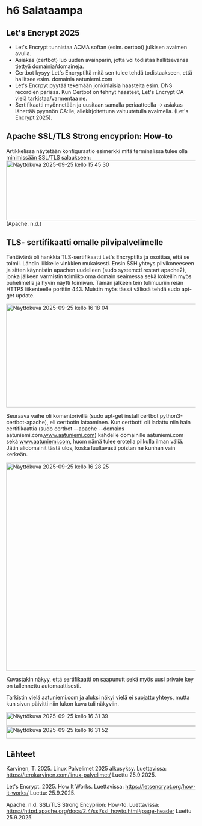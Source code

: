 # h6 Salataampa

## Let's Encrypt 2025
- Let's Encrypt tunnistaa ACMA softan (esim. certbot) julkisen avaimen avulla.
- Asiakas (certbot) luo uuden avainparin, jotta voi todistaa hallitsevansa tiettyä domainia/domaineja.
- Certbot kysyy Let's Encryptiltä mitä sen tulee tehdä todistaakseen, että hallitsee esim. domainia aatuniemi.com
- Let's Encrpyt pyytää tekemään jonkinlaisia haasteita esim. DNS recordien parissa. Kun Certbot on tehnyt haasteet, Let's Encrypt CA vielä tarkistaa/varmentaa ne.
- Sertifikaatti myönnetään ja uusitaan samalla periaatteella -> asiakas lähettää pyynnön CA:lle, allekirjoitettuna valtuutetulla avaimella. (Let's Encrypt 2025).

## Apache SSL/TLS Strong encyprion: How-to
Artikkelissa näytetään konfiguraatio esimerkki mitä terminalissa tulee olla minimissään SSL/TLS salaukseen: 
<img width="625" height="159" alt="Näyttökuva 2025-09-25 kello 15 45 30" src="https://github.com/user-attachments/assets/95f600a3-142d-4a06-b6d9-f97ed739284f" /> (Apache. n.d.)


## TLS- sertifikaatti omalle pilvipalvelimelle
Tehtävänä oli hankkia TLS-sertifikaatti Let's Encryptilta ja osoittaa, että se toimii. Lähdin liikkelle vinkkien mukaisesti. Ensin SSH yhteys pilvikoneeseen ja sitten käynnistin apachen uudelleen (sudo systemctl restart apache2), jonka jälkeen varmistin toimiiko oma domain seaimessa sekä kokeilin myös puhelimella ja hyvin näytti toimivan. Tämän jälkeen tein tulimuuriin reiän HTTPS liikenteelle porttiin 443. Muistin myös tässä välissä tehdä sudo apt-get update.

<img width="543" height="275" alt="Näyttökuva 2025-09-25 kello 16 18 04" src="https://github.com/user-attachments/assets/ef3f7608-5685-48bc-8ece-ec27d6104dab" />

Seuraava vaihe oli komentorivillä (sudo apt-get install certbot python3-certbot-apache), eli certbotin lataaminen. Kun certbotti oli ladattu niin hain certifikaattia (sudo certbot --apache --domains aatuniemi.com,www.aatuniemi.com) kahdelle domainille aatuniemi.com sekä www.aatuniemi.com, huom nämä tulee erotella pilkulla ilman väliä. Jätin alidomainit tästä ulos, koska luultavasti poistan ne kunhan vain kerkeän.

<img width="1024" height="553" alt="Näyttökuva 2025-09-25 kello 16 28 25" src="https://github.com/user-attachments/assets/d586ceb1-f2ea-4c1f-8b75-f9320810a7b4" />

Kuvastakin näkyy, että sertifikaatti on saapunutt sekä myös uusi private key on tallennettu automaattisesti.

Tarkistin vielä aatuniemi.com ja aluksi näkyi vielä ei suojattu yhteys, mutta kun sivun päivitti niin lukon kuva tuli näkyviin.

<img width="536" height="37" alt="Näyttökuva 2025-09-25 kello 16 31 39" src="https://github.com/user-attachments/assets/75fdca0a-3373-4be1-b732-9eeea0140dfc" />
<img width="524" height="33" alt="Näyttökuva 2025-09-25 kello 16 31 52" src="https://github.com/user-attachments/assets/4e816e2b-7cfd-4a67-9ab0-0f5683423379" />




## Lähteet
Karvinen, T. 2025. Linux Palvelimet 2025 alkusyksy. Luettavissa: https://terokarvinen.com/linux-palvelimet/ Luettu 25.9.2025.

Let's Encrypt. 2025. How It Works. Luettavissa: https://letsencrypt.org/how-it-works/ Luettu: 25.9.2025.

Apache. n.d. SSL/TLS Strong Encyprion: How-to. Luettavissa: https://httpd.apache.org/docs/2.4/ssl/ssl_howto.html#page-header Luettu 25.9.2025.

